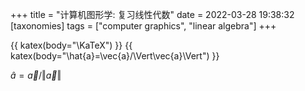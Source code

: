 +++
title = "计算机图形学: 复习线性代数"
date = 2022-03-28 19:38:32
[taxonomies]
tags = ["computer graphics", "linear algebra"]
+++

{{ katex(body="\KaTeX") }}
{{ katex(body="\hat{a}=\vec{a}/\Vert\vec{a}\Vert") }}

 $\hat{a}=\vec{a}/\Vert\vec{a}\Vert$
